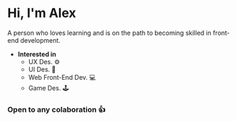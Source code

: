 
# Hi, I'm Alex
A person who loves learning and is on the path to becoming skilled in front-end development.

- **Interested in**
  - UX Des. ⚙️
  - UI Des. 🎨
  - Web Front-End Dev. 💻
  - Game Des. 🕹️

### Open to any colaboration 👍
